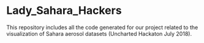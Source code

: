 # Lady_Sahara_Hackers
This repository includes all the code generated for our project related to the visualization of Sahara aerosol datasets (Uncharted Hackaton July 2018). 
